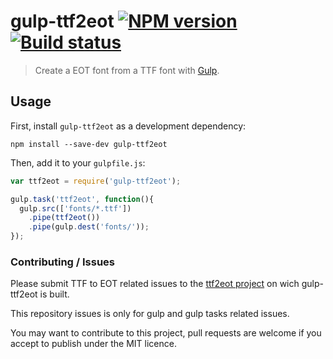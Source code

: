 # gulp-ttf2eot [![NPM version](https://badge.fury.io/js/gulp-ttf2eot.png)](https://npmjs.org/package/gulp-ttf2eot) [![Build status](https://secure.travis-ci.org/nfroidure/gulp-ttf2eot.png)](https://travis-ci.org/nfroidure/gulp-ttf2eot)
> Create a EOT font from a TTF font with [Gulp](http://gulpjs.com/).

## Usage

First, install `gulp-ttf2eot` as a development dependency:

```shell
npm install --save-dev gulp-ttf2eot
```

Then, add it to your `gulpfile.js`:

```javascript
var ttf2eot = require('gulp-ttf2eot');

gulp.task('ttf2eot', function(){
  gulp.src(['fonts/*.ttf'])
    .pipe(ttf2eot())
    .pipe(gulp.dest('fonts/'));
});
```

### Contributing / Issues

Please submit TTF to EOT related issues to the
 [ttf2eot project](https://github.com/fontello/ttf2eot)
 on wich gulp-ttf2eot is built.

This repository issues is only for gulp and gulp tasks related issues.

You may want to contribute to this project, pull requests are welcome if you
 accept to publish under the MIT licence.
